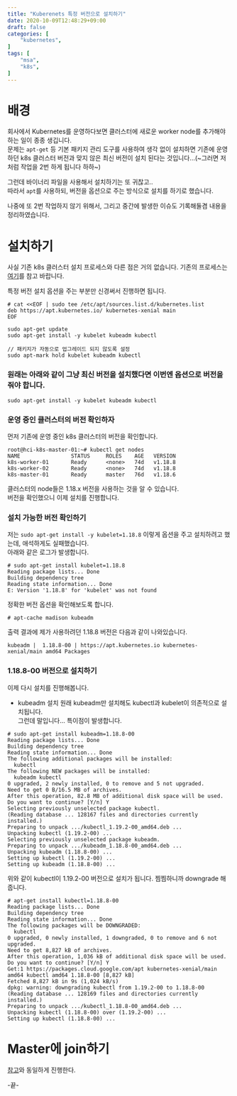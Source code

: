 ```yaml
---
title: "Kuberenets 특정 버전으로 설치하기"
date: 2020-10-09T12:48:29+09:00
draft: false
categories: [
    "kubernetes",
]
tags: [
    "msa",
    "k8s",
]
---
```


# 배경
회사에서 Kubernetes를 운영하다보면 클러스터에 새로운 worker node를 추가해야하는 일이 종종 생깁니다.  
문제는 `apt-get` 등 기본 패키지 관리 도구를 사용하여 생각 없이 설치하면 기존에 운영하던 k8s 클러스터 버전과 맞지 않은 최신 버전이 설치 된다는 것입니다...(~그러면 저처럼 작업을 2번 하게 됩니다 하하~)

그런데 바이너리 파일을 사용해서 설치하기는 또 귀찮고..  
따라서 `apt`를 사용하되, 버전을 옵션으로 주는 방식으로 설치를 하기로 했습니다.  

나중에 또 2번 작업하지 않기 위해서, 그리고 중간에 발생한 이슈도 기록해둘겸 내용을 정리하였습니다.

# 설치하기
사실 기존 k8s 클러스터 설치 프로세스와 다른 점은 거의 없습니다.
기존의 프로세스는 [여기]()를 참고 바랍니다.

특정 버전 설치 옵션을 주는 부분만 신경써서 진행하면 됩니다.
```
# cat <<EOF | sudo tee /etc/apt/sources.list.d/kubernetes.list
deb https://apt.kubernetes.io/ kubernetes-xenial main
EOF

sudo apt-get update
sudo apt-get install -y kubelet kubeadm kubectl

// 패키지가 자동으로 업그레이드 되지 않도록 설정
sudo apt-mark hold kubelet kubeadm kubectl
```

### 원래는 아래와 같이 그냥 최신 버전을 설치했다면 이번엔 옵션으로 버전을 줘야 합니다.
```
sudo apt-get install -y kubelet kubeadm kubectl
```

### 운영 중인 클러스터의 버전 확인하자
먼저 기존에 운영 중인 k8s 클러스터의 버전을 확인합니다.

```
root@hci-k8s-master-01:~# kubectl get nodes
NAME                STATUS     ROLES    AGE   VERSION
k8s-worker-01       Ready      <none>   74d   v1.18.8
k8s-worker-02       Ready      <none>   74d   v1.18.8
k8s-master-01       Ready      master   76d   v1.18.6
```

클러스터의 node들은 1.18.x 버전을 사용하는 것을 알 수 있습니다.  
버전을 확인했으니 이제 설치를 진행합니다.

### 설치 가능한 버전 확인하기
저는 `sudo apt-get install -y kubelet=1.18.8` 이렇게 옵션을 주고 설치하려고 했는데, 애석하게도 실패했습니다.  
아래와 같은 로그가 발생합니다.

```
# sudo apt-get install kubelet=1.18.8
Reading package lists... Done
Building dependency tree
Reading state information... Done
E: Version '1.18.8' for 'kubelet' was not found
```

정확한 버전 옵션을 확인해보도록 합니다.
```
# apt-cache madison kubeadm
```

출력 결과에 제가 사용하려던 1.18.8 버전은 다음과 같이 나와있습니다.
```
kubeadm |  1.18.8-00 | https://apt.kubernetes.io kubernetes-xenial/main amd64 Packages
```

### 1.18.8-00 버전으로 설치하기
이제 다시 설치를 진행해봅니다.

* kubeadm 설치
원래 kubeadm만 설치해도 kubectl과 kubelet이 의존적으로 설치됩니다.  
그런데 말입니다... 특이점이 발생합니다.

```
# sudo apt-get install kubeadm=1.18.8-00
Reading package lists... Done
Building dependency tree
Reading state information... Done
The following additional packages will be installed:
  kubectl
The following NEW packages will be installed:
  kubeadm kubectl
0 upgraded, 2 newly installed, 0 to remove and 5 not upgraded.
Need to get 0 B/16.5 MB of archives.
After this operation, 82.8 MB of additional disk space will be used.
Do you want to continue? [Y/n] Y
Selecting previously unselected package kubectl.
(Reading database ... 128167 files and directories currently installed.)
Preparing to unpack .../kubectl_1.19.2-00_amd64.deb ...
Unpacking kubectl (1.19.2-00) ...
Selecting previously unselected package kubeadm.
Preparing to unpack .../kubeadm_1.18.8-00_amd64.deb ...
Unpacking kubeadm (1.18.8-00) ...
Setting up kubectl (1.19.2-00) ...
Setting up kubeadm (1.18.8-00) ...
```

위와 같이 kubectl이 1.19.2-00 버전으로 설치가 됩니다.
찜찜하니까 downgrade 해줍니다.
```
# apt-get install kubectl=1.18.8-00
Reading package lists... Done
Building dependency tree
Reading state information... Done
The following packages will be DOWNGRADED:
  kubectl
0 upgraded, 0 newly installed, 1 downgraded, 0 to remove and 6 not upgraded.
Need to get 8,827 kB of archives.
After this operation, 1,036 kB of additional disk space will be used.
Do you want to continue? [Y/n] Y
Get:1 https://packages.cloud.google.com/apt kubernetes-xenial/main amd64 kubectl amd64 1.18.8-00 [8,827 kB]
Fetched 8,827 kB in 9s (1,024 kB/s)
dpkg: warning: downgrading kubectl from 1.19.2-00 to 1.18.8-00
(Reading database ... 128169 files and directories currently installed.)
Preparing to unpack .../kubectl_1.18.8-00_amd64.deb ...
Unpacking kubectl (1.18.8-00) over (1.19.2-00) ...
Setting up kubectl (1.18.8-00) ...
```

# Master에 join하기
[참고](https://stackoverflow.com/questions/51126164/how-do-i-find-the-join-command-for-kubeadm-on-the-master)와 동일하게 진행한다.

-끝-